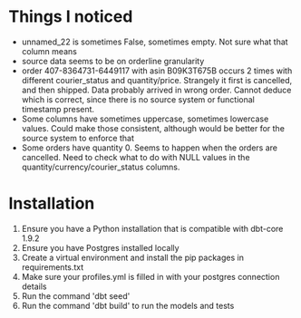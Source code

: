 # Things I noticed
- unnamed_22 is sometimes False, sometimes empty. Not sure what that column means
- source data seems to be on orderline granularity
- order 407-8364731-6449117 with asin B09K3T675B occurs 2 times with different courier_status and quantity/price. Strangely it first is cancelled, and then shipped. Data probably arrived in wrong order. Cannot deduce which is correct, since there is no source system or functional timestamp present.
- Some columns have sometimes uppercase, sometimes lowercase values. Could make those consistent, although would be better for the source system to enforce that
- Some orders have quantity 0. Seems to happen when the orders are cancelled. Need to check what to do with NULL values in the quantity/currency/courier_status columns. 


# Installation
1.  Ensure you have a Python installation that is compatible with dbt-core 1.9.2
2.  Ensure you have Postgres installed locally
3.  Create a virtual environment and install the pip packages in requirements.txt
4.  Make sure your profiles.yml is filled in with your postgres connection details
5.  Run the command 'dbt seed'
6.  Run the command 'dbt build' to run the models and tests
